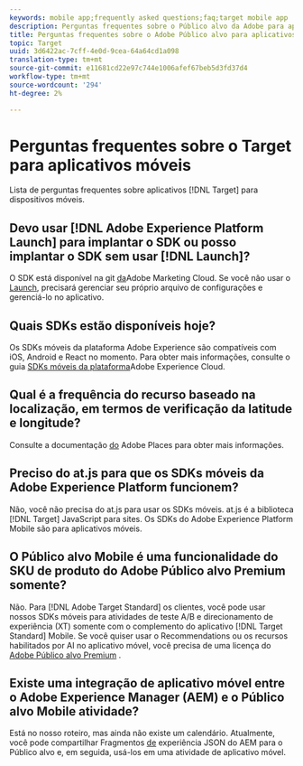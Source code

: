 ```yaml
---
keywords: mobile app;frequently asked questions;faq;target mobile app
description: Perguntas frequentes sobre o Público alvo da Adobe para aplicativos móveis.
title: Perguntas frequentes sobre o Adobe Público alvo para aplicativos móveis
topic: Target
uuid: 3d6422ac-7cff-4e0d-9cea-64a64cd1a098
translation-type: tm+mt
source-git-commit: e11681cd22e97c744e1006afef67beb5d3fd37d4
workflow-type: tm+mt
source-wordcount: '294'
ht-degree: 2%

---
```



# Perguntas frequentes sobre o Target para aplicativos móveis

Lista de perguntas frequentes sobre aplicativos [!DNL Target] para dispositivos móveis.

## Devo usar [!DNL Adobe Experience Platform Launch] para implantar o SDK ou posso implantar o SDK sem usar [!DNL Launch]?

O SDK está disponível na git [da](https://github.com/Adobe-Marketing-Cloud/acp-sdks/)Adobe Marketing Cloud. Se você não usar o [Launch](https://docs.adobe.com/content/help/en/launch/using/overview.html), precisará gerenciar seu próprio arquivo de configurações e gerenciá-lo no aplicativo.

## Quais SDKs estão disponíveis hoje?

Os SDKs móveis da plataforma Adobe Experience são compatíveis com iOS, Android e React no momento. Para obter mais informações, consulte o guia [SDKs móveis da plataforma](https://aep-sdks.gitbook.io/docs/)Adobe Experience Cloud.

## Qual é a frequência do recurso baseado na localização, em termos de verificação da latitude e longitude?

Consulte a documentação [do](https://placesdocs.com/places-services-by-adobe-documentation/) Adobe Places para obter mais informações.

## Preciso do at.js para que os SDKs móveis da Adobe Experience Platform funcionem?

Não, você não precisa do at.js para usar os SDKs móveis. at.js é a biblioteca [!DNL Target] JavaScript para sites. Os SDKs do Adobe Experience Platform Mobile são para aplicativos móveis.

## O Público alvo Mobile é uma funcionalidade do SKU de produto do Adobe Público alvo Premium somente?

Não. Para [!DNL Adobe Target Standard] os clientes, você pode usar nossos SDKs móveis para atividades de teste A/B e direcionamento de experiência (XT) somente com o complemento do aplicativo [!DNL Target Standard] Mobile. Se você quiser usar o Recommendations ou os recursos habilitados por AI no aplicativo móvel, você precisa de uma licença do [Adobe Público alvo Premium](/help/c-intro/intro.md#premium) .

## Existe uma integração de aplicativo móvel entre o Adobe Experience Manager (AEM) e o Público alvo Mobile atividade?

Está no nosso roteiro, mas ainda não existe um calendário. Atualmente, você pode compartilhar Fragmentos [de](/help/c-experiences/c-manage-content/aem-experience-fragments.md) experiência JSON do AEM para o Público alvo e, em seguida, usá-los em uma atividade de aplicativo móvel.
